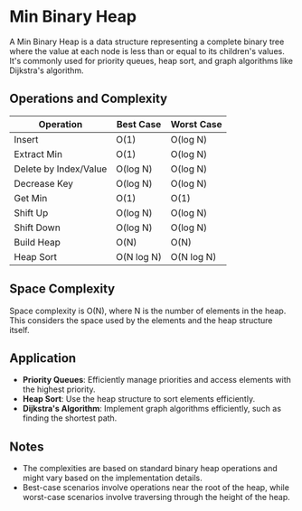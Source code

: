 # Min Binary Heap

A Min Binary Heap is a data structure representing a complete binary tree where the value at each node is less than or equal to its children's values. It's commonly used for priority queues, heap sort, and graph algorithms like Dijkstra's algorithm.

## Operations and Complexity

| Operation               | Best Case     | Worst Case     |
|-------------------------|---------------|----------------|
| Insert                  | O(1)          | O(log N)       |
| Extract Min             | O(1)          | O(log N)       |
| Delete by Index/Value   | O(log N)      | O(log N)       |
| Decrease Key            | O(log N)      | O(log N)       |
| Get Min                 | O(1)          | O(1)           |
| Shift Up                | O(log N)      | O(log N)       |
| Shift Down              | O(log N)      | O(log N)       |
| Build Heap              | O(N)          | O(N)           |
| Heap Sort               | O(N log N)    | O(N log N)     |

## Space Complexity

Space complexity is O(N), where N is the number of elements in the heap. This considers the space used by the elements and the heap structure itself.

## Application

- **Priority Queues**: Efficiently manage priorities and access elements with the highest priority.
- **Heap Sort**: Use the heap structure to sort elements efficiently.
- **Dijkstra's Algorithm**: Implement graph algorithms efficiently, such as finding the shortest path.

## Notes

- The complexities are based on standard binary heap operations and might vary based on the implementation details.
- Best-case scenarios involve operations near the root of the heap, while worst-case scenarios involve traversing through the height of the heap.
